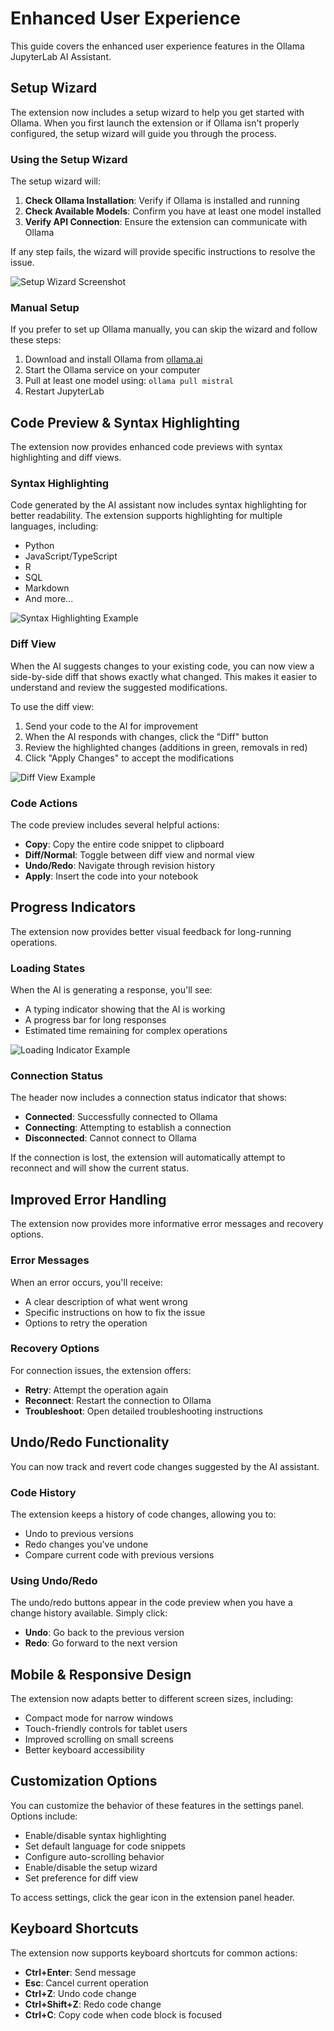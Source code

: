 # Enhanced User Experience

This guide covers the enhanced user experience features in the Ollama JupyterLab AI Assistant.

## Setup Wizard

The extension now includes a setup wizard to help you get started with Ollama. When you first launch the extension or if Ollama isn't properly configured, the setup wizard will guide you through the process.

### Using the Setup Wizard

The setup wizard will:

1. **Check Ollama Installation**: Verify if Ollama is installed and running
2. **Check Available Models**: Confirm you have at least one model installed
3. **Verify API Connection**: Ensure the extension can communicate with Ollama

If any step fails, the wizard will provide specific instructions to resolve the issue.

![Setup Wizard Screenshot](../images/setup-wizard.png)

### Manual Setup

If you prefer to set up Ollama manually, you can skip the wizard and follow these steps:

1. Download and install Ollama from [ollama.ai](https://ollama.ai)
2. Start the Ollama service on your computer
3. Pull at least one model using: `ollama pull mistral`
4. Restart JupyterLab

## Code Preview & Syntax Highlighting

The extension now provides enhanced code previews with syntax highlighting and diff views.

### Syntax Highlighting

Code generated by the AI assistant now includes syntax highlighting for better readability. The extension supports highlighting for multiple languages, including:

- Python
- JavaScript/TypeScript
- R
- SQL
- Markdown
- And more...

![Syntax Highlighting Example](../images/syntax-highlighting.png)

### Diff View

When the AI suggests changes to your existing code, you can now view a side-by-side diff that shows exactly what changed. This makes it easier to understand and review the suggested modifications.

To use the diff view:

1. Send your code to the AI for improvement
2. When the AI responds with changes, click the "Diff" button
3. Review the highlighted changes (additions in green, removals in red)
4. Click "Apply Changes" to accept the modifications

![Diff View Example](../images/diff-view.png)

### Code Actions

The code preview includes several helpful actions:

- **Copy**: Copy the entire code snippet to clipboard
- **Diff/Normal**: Toggle between diff view and normal view
- **Undo/Redo**: Navigate through revision history
- **Apply**: Insert the code into your notebook

## Progress Indicators

The extension now provides better visual feedback for long-running operations.

### Loading States

When the AI is generating a response, you'll see:

- A typing indicator showing that the AI is working
- A progress bar for long responses
- Estimated time remaining for complex operations

![Loading Indicator Example](../images/loading-indicator.png)

### Connection Status

The header now includes a connection status indicator that shows:

- **Connected**: Successfully connected to Ollama
- **Connecting**: Attempting to establish a connection
- **Disconnected**: Cannot connect to Ollama

If the connection is lost, the extension will automatically attempt to reconnect and will show the current status.

## Improved Error Handling

The extension now provides more informative error messages and recovery options.

### Error Messages

When an error occurs, you'll receive:

- A clear description of what went wrong
- Specific instructions on how to fix the issue
- Options to retry the operation

### Recovery Options

For connection issues, the extension offers:

- **Retry**: Attempt the operation again
- **Reconnect**: Restart the connection to Ollama
- **Troubleshoot**: Open detailed troubleshooting instructions

## Undo/Redo Functionality

You can now track and revert code changes suggested by the AI assistant.

### Code History

The extension keeps a history of code changes, allowing you to:

- Undo to previous versions
- Redo changes you've undone
- Compare current code with previous versions

### Using Undo/Redo

The undo/redo buttons appear in the code preview when you have a change history available. Simply click:

- **Undo**: Go back to the previous version
- **Redo**: Go forward to the next version

## Mobile & Responsive Design

The extension now adapts better to different screen sizes, including:

- Compact mode for narrow windows
- Touch-friendly controls for tablet users
- Improved scrolling on small screens
- Better keyboard accessibility

## Customization Options

You can customize the behavior of these features in the settings panel. Options include:

- Enable/disable syntax highlighting
- Set default language for code snippets
- Configure auto-scrolling behavior
- Enable/disable the setup wizard
- Set preference for diff view

To access settings, click the gear icon in the extension panel header.

## Keyboard Shortcuts

The extension now supports keyboard shortcuts for common actions:

- **Ctrl+Enter**: Send message
- **Esc**: Cancel current operation
- **Ctrl+Z**: Undo code change
- **Ctrl+Shift+Z**: Redo code change
- **Ctrl+C**: Copy code when code block is focused 